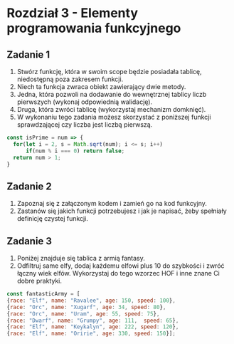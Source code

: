 # Rozdział 3 - Elementy programowania funkcyjnego

## Zadanie 1

1. Stwórz funkcję, która w swoim scope będzie posiadała tablicę, niedostępną poza zakresem funkcji.
2. Niech ta funkcja zwraca obiekt zawierający dwie metody.
3. Jedna, która pozwoli na dodawanie do wewnętrznej tablicy liczb pierwszych (wykonaj odpowiednią walidację).
4. Druga, która zwróci tablicę (wykorzystaj mechanizm domknięć).
5. W wykonaniu tego zadania możesz skorzystać z poniższej funkcji sprawdzającej czy liczba jest liczbą pierwszą.
```js
const isPrime = num => {
  for(let i = 2, s = Math.sqrt(num); i <= s; i++)
      if(num % i === 0) return false;
  return num > 1;
}
```

## Zadanie 2

1. Zapoznaj się z załączonym kodem i zamień go na kod funkcyjny. 
2. Zastanów się jakich funkcji potrzebujesz i jak je napisać, żeby spełniały definicję czystej funkcji.

## Zadanie 3 

1. Poniżej znajduje się tablica z armią fantasy. 
3. Odfiltruj same elfy, dodaj każdemu elfowi plus 10 do szybkości i zwróć łączny wiek elfów. 
   Wykorzystaj do tego wzorzec HOF i inne znane Ci dobre praktyki.
   
```js
const fantasticArmy = [
{race: "Elf", name: "Ravalee", age: 150, speed: 100},
{race: "Orc", name: "Xugarf", age: 34, speed: 80},
{race: "Orc", name: "Uram", age: 55, speed: 75},
{race: "Dwarf", name: "Grumpy", age: 111,  speed: 65},
{race: "Elf", name: "Keykalyn", age: 222, speed: 120},
{race: "Elf", name: "Oririe", age: 330, speed: 150}];
```

